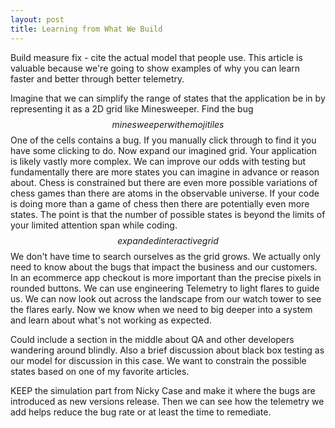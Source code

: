 ```yaml
---
layout: post
title: Learning from What We Build
---
```

Build measure fix - cite the actual model that people use. 
This article is valuable because we're going to show examples of why you can learn faster and better through better telemetry.

Imagine that we can simplify the range of states that the application be in by representing it as a 2D grid like Minesweeper. 
Find the bug 
$$ minesweeper with emoji tiles $$
One of the cells contains a bug. If you manually click through to find it you have some clicking to do.
Now expand our imagined grid. Your application is likely vastly more complex.
We can improve our odds with testing but fundamentally there are more states you can imagine in advance or reason about.
Chess is constrained but there are even more possible variations of chess games than there are atoms in the observable universe.
If your code is doing more than a game of chess then there are potentially even more states. The point is that the number of possible states is beyond the limits of your limited attention span while coding.
$$ expanded interactive grid $$
We don't have time to search ourselves as the grid grows. We actually only need to know about the bugs that impact the business and our customers. In an ecommerce app checkout is more important than the precise pixels in rounded buttons. We can use engineering Telemetry to light flares to guide us. We can now look out across the landscape from our watch tower to see the flares early. Now we know when we need to big deeper into a system and learn about what's not working as expected.

Could include a section in the middle about QA and other developers wandering around blindly. 
Also a brief discussion about black box testing as our model for discussion in this case.
We want to constrain the possible states based on one of my favorite articles. 

KEEP the simulation part from Nicky Case and make it where the bugs are introduced as new versions release. Then we can see how the telemetry we add helps reduce the bug rate or at least the time to remediate. 